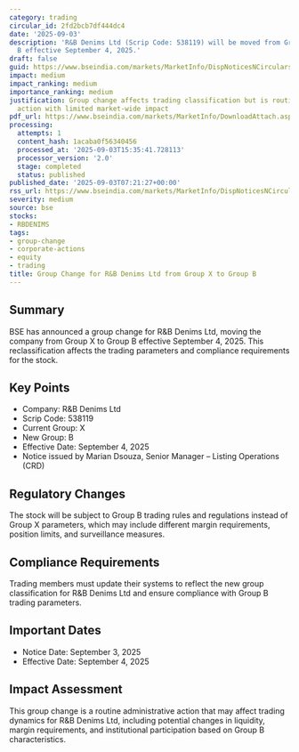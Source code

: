 ```yaml
---
category: trading
circular_id: 2fd2bcb7df444dc4
date: '2025-09-03'
description: 'R&B Denims Ltd (Scrip Code: 538119) will be moved from Group X to Group
  B effective September 4, 2025.'
draft: false
guid: https://www.bseindia.com/markets/MarketInfo/DispNoticesNCirculars.aspx?Noticeid={1155065B-AABF-4B7A-A40C-83D3B2977A0F}&noticeno=20250903-7&dt=09/03/2025&icount=7&totcount=49&flag=0
impact: medium
impact_ranking: medium
importance_ranking: medium
justification: Group change affects trading classification but is routine corporate
  action with limited market-wide impact
pdf_url: https://www.bseindia.com/markets/MarketInfo/DownloadAttach.aspx?id=20250903-7&attachedId=
processing:
  attempts: 1
  content_hash: 1acaba0f56340456
  processed_at: '2025-09-03T15:35:41.728113'
  processor_version: '2.0'
  stage: completed
  status: published
published_date: '2025-09-03T07:21:27+00:00'
rss_url: https://www.bseindia.com/markets/MarketInfo/DispNoticesNCirculars.aspx?Noticeid={1155065B-AABF-4B7A-A40C-83D3B2977A0F}&noticeno=20250903-7&dt=09/03/2025&icount=7&totcount=49&flag=0
severity: medium
source: bse
stocks:
- RBDENIMS
tags:
- group-change
- corporate-actions
- equity
- trading
title: Group Change for R&B Denims Ltd from Group X to Group B
---
```


## Summary

BSE has announced a group change for R&B Denims Ltd, moving the company from Group X to Group B effective September 4, 2025. This reclassification affects the trading parameters and compliance requirements for the stock.

## Key Points

- Company: R&B Denims Ltd
- Scrip Code: 538119
- Current Group: X
- New Group: B
- Effective Date: September 4, 2025
- Notice issued by Marian Dsouza, Senior Manager – Listing Operations (CRD)

## Regulatory Changes

The stock will be subject to Group B trading rules and regulations instead of Group X parameters, which may include different margin requirements, position limits, and surveillance measures.

## Compliance Requirements

Trading members must update their systems to reflect the new group classification for R&B Denims Ltd and ensure compliance with Group B trading parameters.

## Important Dates

- Notice Date: September 3, 2025
- Effective Date: September 4, 2025

## Impact Assessment

This group change is a routine administrative action that may affect trading dynamics for R&B Denims Ltd, including potential changes in liquidity, margin requirements, and institutional participation based on Group B characteristics.